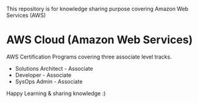 This repository is for knowledge sharing purpose covering Amazon Web Services (AWS)

# AWS Cloud (Amazon Web Services)
AWS Certification Programs covering three associate level tracks.

- Solutions Architect - Associate
- Developer - Associate
- SysOps Admin - Associate


Happy Learning & sharing knowledge :) 


